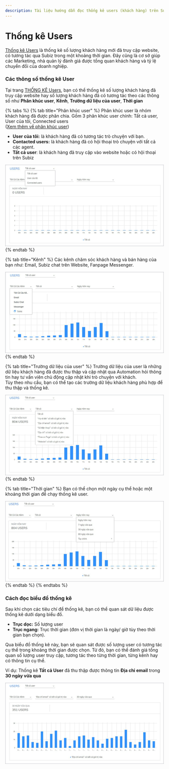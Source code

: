 ```yaml
---
description: Tài liệu hướng dẫn đọc thống kê users (khách hàng) trên Subiz
---
```


# Thống kê Users

[Thống kê Users](https://app.subiz.com/reports/user) là thống kê số lượng khách hàng mới đã truy cập website, có tương tác qua Subiz trong một khoảng thời gian. Đây cũng là cơ sở giúp các Marketing, nhà quản lý đánh giá được tổng quan khách hàng và tỷ lệ chuyển đổi của doanh nghiệp.

### Các thông số thống kê User

Tại trang [THỐNG KÊ  Users](https://app.subiz.com/reports/user), bạn có thể thống kê số lượng khách hàng đã truy cập website hay số lượng khách hàng đã có tương tác theo các thông số như **Phân khúc user**, **Kênh**, **Trường dữ liệu của user**, **Thời gian**

{% tabs %}
{% tab title="Phân khúc user" %}
Phân khúc user là nhóm khách hàng đã được phân chia. Gồm 3 phân khúc user chính: Tất cả user, User của tôi, Connected users  
\([Xem thêm về phân khúc user](https://help.subiz.com/su-dung-subiz-nang-cao/quan-ly-du-lieu/phan-khuc-khach-hang/su-dung-phan-khuc-khach-hang-mac-dinh)\)

* **User của tôi:** là khách hàng đã có tương tác trò chuyện với bạn.
* **Contacted users:** là khách hàng đã có hội thoại trò chuyện với tất cả các agent.
* **Tất cả user**: là khách hàng đã truy cập vào website hoặc có hội thoại trên Subiz

![Ch&#x1ECD;n ph&#xE2;n kh&#xFA;c user th&#x1ED1;ng k&#xEA;](../.gitbook/assets/1.-user-copy.jpg)
{% endtab %}

{% tab title="Kênh" %}
Các kênh chăm sóc khách hàng và bán hàng của bạn như: Email, Subiz chat trên Website, Fanpage Messenger.

![Ch&#x1ECD;n k&#xEA;nh th&#x1ED1;ng k&#xEA;](../.gitbook/assets/2.-kenh-copy.jpg)
{% endtab %}

{% tab title="Trường dữ liệu của user" %}
Trường dữ liệu của user là những dữ liệu khách hàng đã được thu thập và cập nhật qua Automation hỏi thông tin hay tư vấn viên chủ động cập nhật khi trò chuyện với khách.  
Tùy theo nhu cầu, bạn có thể tạo các trường dữ liệu khách hàng phù hợp để thu thập và thống kê.

![Ch&#x1ECD;n d&#x1EEF; li&#x1EC7;u user th&#x1ED1;ng k&#xEA;](../.gitbook/assets/3.-user-info-copy.jpg)
{% endtab %}

{% tab title="Thời gian" %}
Bạn có thể chọn một ngày cụ thể hoặc một khoảng thời gian để chạy thống kê user.

![Ch&#x1ECD;n th&#x1EDD;i gian th&#x1ED1;ng k&#xEA;](../.gitbook/assets/4.-thoi-gian-copy.jpg)
{% endtab %}
{% endtabs %}

### Cách đọc biểu đồ thống kê 

Sau khi chọn các tiêu chí để thống kê, bạn có thể quan sát dữ liệu được thống kê dưới dạng biểu đồ. 

* **Trục dọc:** Số lượng user
* **Trục ngang:** Trục thời gian \(đơn vị thời gian là ngày/ giờ tùy theo thời gian bạn chọn\).

Qua biểu đồ thống kê này, bạn sẽ quan sát được số lượng user có tương tác cụ thể trong khoảng thời gian được chọn. Từ đó, bạn có thể đánh giá tổng quan số lượng user truy cập, tương tác theo từng thời gian, từng kênh hay có thông tin cụ thể. 

Ví dụ: Thống kê **Tất cả User** đã thu thập được thông tin **Địa chỉ email** trong **30 ngày vừa qua**

![Th&#x1ED1;ng k&#xEA; s&#x1ED1; l&#x1B0;&#x1EE3;ng users](../.gitbook/assets/5.-doc-thong-ke-user-copy.jpg)



